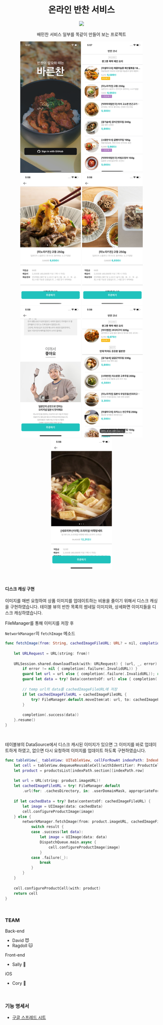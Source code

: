 <h1 align="center">
  온라인 반찬 서비스
</h1>
<p align="center">

<p align="center">
 <img src="https://img.shields.io/badge/platform-iOS-9cf.svg">
 <p align="center">배민찬 서비스 일부를 똑같이 만들어 보는 프로젝트</p>
</p>

<p align="center">
<img src="https://github.com/corykim0829/sidedish-02/blob/dev/screenshots/screenshot-1.png" width="200px"> <img src="https://github.com/corykim0829/sidedish-02/blob/dev/screenshots/screenshot-2.png" width="200px"> <img src="https://github.com/corykim0829/sidedish-02/blob/dev/screenshots/screenshot-3.png" width="200px"> <img src="https://github.com/corykim0829/sidedish-02/blob/dev/screenshots/screenshot-4.png" width="200px"> <img src="https://github.com/corykim0829/sidedish-02/blob/dev/screenshots/screenshot-5.png" width="200px"> <img src="https://github.com/corykim0829/sidedish-02/blob/dev/screenshots/screenshot-6.png" width="200px"><img src="https://github.com/corykim0829/sidedish-02/blob/dev/screenshots/screenshot-7.png" width="200px">
</p>
<br>

#### 디스크 캐싱 구현

이미지를 매번 요청하여 상품 이미지를 업데이트하는 비용을 줄이기 위해서 디스크 캐싱을 구현하였습니다. 테이블 뷰의 반찬 목록의 썸네일 이미지와, 상세화면 이미지들을 디스크 캐싱하였습니다.

FileManager를 통해 이미지를 저장 후 

`NetworkManager`의 `fetchImage` 메소드

```swift
func fetchImage(from: String, cachedImageFileURL: URL? = nil, completion: @escaping (Result<Data, NetworkErrorCase>) -> Void) {
    
    let URLRequest = URL(string: from)!
    
    URLSession.shared.downloadTask(with: URLRequest) { (url, _, error) in
        if error != nil { completion(.failure(.InvalidURL)) }
        guard let url = url else { completion(.failure(.InvalidURL)); return }
        guard let data = try? Data(contentsOf: url) else { completion(.failure(.InvalidURL)); return }
        
        // temp url의 data를 cachedImageFileURL에 저장
        if let cachedImageFileURL = cachedImageFileURL {
            try? FileManager.default.moveItem(at: url, to: cachedImageFileURL)
        }
        
        completion(.success(data))
    }.resume()
}
```

<br>

테이블뷰의 DataSource에서 디스크 캐시된 이미지가 있으면 그 이미지를 바로 업데이트하게 하였고, 없으면 다시 요청하여 이미지를 업데이트 하도록 구현하였습니다.

```swift
func tableView(_ tableView: UITableView, cellForRowAt indexPath: IndexPath) -> UITableViewCell {
    let cell = tableView.dequeueReusableCell(withIdentifier: ProductCell.identifier, for: indexPath) as! ProductCell
    let product = productsList[indexPath.section][indexPath.row]
    
    let url = URL(string: product.imageURL)!
    let cachedImageFileURL = try! FileManager.default
        .url(for: .cachesDirectory, in: .userDomainMask, appropriateFor: nil, create: true).appendingPathComponent(url.lastPathComponent)
    
    if let cachedData = try? Data(contentsOf: cachedImageFileURL) {
        let image = UIImage(data: cachedData)
        cell.configureProductImage(image)
    } else {
        networkManager.fetchImage(from: product.imageURL, cachedImageFileURL: cachedImageFileURL) { (result) in
            switch result {
            case .success(let data):
                let image = UIImage(data: data)
                DispatchQueue.main.async {
                    cell.configureProductImage(image)
                }
            case .failure(_):
                break
            }
        }
    }
    
    cell.configureProductCell(with: product)
    return cell
}
```

<br>

### TEAM

Back-end
- David 😈
- Ragdoll 🐱

Front-end

- Sally 🐤

iOS

- Cory 🦊

<br>

### 기능 명세서
- [구글 스프레드 시트](https://docs.google.com/spreadsheets/d/1i2-zwmvJfrWQgxuAaOkxmDapg4j7IVDe1kdvXKVM87w/edit#gid=0)

<br>